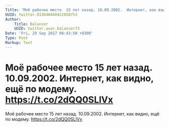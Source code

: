 ```yaml
---
Title: 'Моё рабочее место  15 лет назад. 10.09.2002.  Интернет, как видно, ещё по модему. https://t.co/2dQQ0SLlVx'
UUID: twitter.913640440422858753
Author:
    Title: Balancer
    UUID: twitter.user.balancer73
Date: 'Fri, 29 Sep 2017 08:43:50 +0300'
Type: Post
Markup: Text
---
```


# Моё рабочее место  15 лет назад. 10.09.2002.  Интернет, как видно, ещё по модему. https://t.co/2dQQ0SLlVx

Моё рабочее место  15 лет назад. 10.09.2002.  Интернет, как
видно, ещё по модему. https://t.co/2dQQ0SLlVx